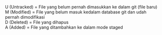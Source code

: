 U (Untracked) = File yang belum pernah dimasukkan ke dalam git (file baru)  
M (Modified) = File yang belum masuk kedalam database git  dan udah pernah dimodifikasi  
D (Deleted) = File yang dihapus  
A (Added) = File yang ditambahkan ke dalam mode staged

